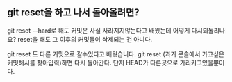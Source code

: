 ## git reset을 하고 나서 돌아올려면?
git reset --hard로 해도 커밋은 사실 사라지지않는다고 배웠는데 어떻게 다시되돌리나요?
reset을 해도 그 이후의 커밋들이 삭제되는 건 아니다.

git reset 도 다른 커밋으로 갈수있다고 배웠습니다.
git reset (과거 콘솔에서 가고싶은 커밋해시를 찾아입력)하면 다시 돌아간다.
단지 HEAD가 다른곳으로 가리키고있을뿐이다.